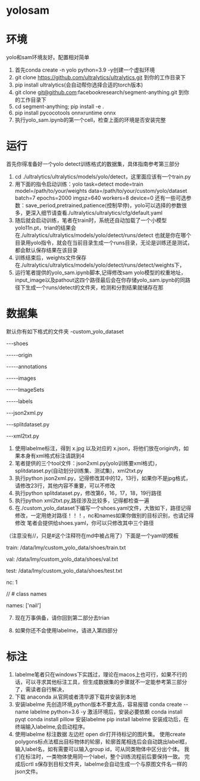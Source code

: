 # yolosam
# 环境
yolo和sam环境友好。配置相对简单
1. 首先conda create -n yolo python=3.9 -y创建一个虚拟环境
2. git clone https://github.com/ultralytics/ultralytics.git 到你的工作目录下
3. pip install ultralytics(会自动帮你选择合适的torch版本)
4. git clone git@github.com:facebookresearch/segment-anything.git 到你的工作目录下
5. cd segment-anything; pip install -e .
6. pip install pycocotools onnxruntime onnx
7. 执行yolo_sam.ipynb的第一个cell，检查上面的环境是否安装完整

# 运行
首先你得准备好一个yolo detect训练格式的数据集，具体指南参考第三部分
1. cd ./ultralytics/ultralytics/models/yolo/detect，这里面应该有一个train.py
2. 用下面的指令启动训练：yolo task=detect mode=train model=/path/to/your/weights data=/path/to/your/custom/yolo/dataset batch=7 epochs=2000 imgsz=640 workers=8 device=0 
还有一些可选参数：save_period,pretrained,patience(控制早停)，yolo可以选择的参数很多，更深入细节请查看./ultralytics/ultralytics/cfg/default.yaml
3. 随后就会启动训练，笔者在train时，系统还自动加载了一个小模型yolo11n.pt，trian的结果会在./ultralytics/ultralytics/models/yolo/detect/runs/detect
   也就是你在哪个目录用yolo指令，就会在当前目录生成一个runs目录，无论是训练还是测试，都会默认保存结果在该目录
4. 训练结束后，weights文件保存在./ultralytics/ultralytics/models/yolo/detect/runs/detect/weights下，
5. 运行笔者提供的yolo_sam.ipynb脚本,记得修改sam yolo模型的权重地址，input_image以及pathout这四个路径最后会在你存储yolo_sam.ipynb的同路径下生成一个runs/detect的文件夹，检测和分割结果就储存在那

# 数据集
默认你有如下格式的文件夹
-custom_yolo_dataset

---shoes

-----origin

-----annotations

-----images

-----ImageSets

-----labels

---json2xml.py

---splitdataset.py

---xml2txt.py

1. 使用labelme标注，得到 x.jpg 以及对应的 x.json，将他们放在origin内，如果本身有xml格式标注请跳到4
2. 笔者提供的三个tool文件：json2xml.py(yolo训练要xml格式)，splitdataset.py(自动划分训练集、测试集)，xml2txt.py
3. 执行python json2xml.py，记得修改其中的12，13行，如果你不是jpg格式，请修改23行，其他内容不重要，可以不修改
4. 执行python splitdataset.py，修改第6，16，17，18，19行路径
5. 执行python xml2txt.py,路径涉及比较多，记得都检查一遍
6. 在./custom_yolo_dataset下编写一个shoes.yaml文件，大致如下，路径记得修改，一定用绝对路径！！！，nc和names如果你做别的目标识别，也请记得修改
   笔者会提供给shoes.yaml，你可以只修改其中三个路径

（注意没有//，只是#这个注释符在md中被占用了）下面是一个yaml的模板
   
train: /data/lmy/custom_yolo_data/shoes/train.txt

val: /data/lmy/custom_yolo_data/shoes/val.txt

test: /data/lmy/custom_yolo_data/shoes/test.txt

nc: 1

// # class names

names: ['nail']

7. 现在万事俱备，请你回到第二部分去trian

8. 如果你还不会使用labelme，请进入第四部分

# 标注
1. labelme笔者只在windows下实践过，理论在macos上也可行，如果不行的话，可以寻求其他标注工具，但生成数据集的步骤就不一定能参考第三部分了，需读者自行解决，
2. 下载 anaconda
从官网或者清华源下载并安装到本地
3. 安装labelme
先创造环境,python版本不要太高，容易报错
conda create --name labelme python=3.6 -y
激活环境后，安装必要依赖
conda install pyqt
conda install pillow
安装labelme
pip install labelme
安装成功后，在终端输入labelme,会启动程序。
4. 使用labelme 标注数据
左边栏 open dir打开待标记的图片集。
使用create polygons标点法框出目标物体的轮廓，轮廓首尾相连后会自动跳出label框，输入label名，如有需要可以输入group id，可从同类物体中区分出个体。
我们在标注时，一类物体使用同一个label，整个训练流程前后要保持一致。
完成后crtl s保存到目标文件夹，labelme会自动生成一个与原图文件名一样的json文件。
